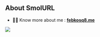 ## About SmolURL

- 🙋‍♂️ Know more about me : **[febkosq8.me](https://www.febkosq8.me/)**

![ ](https://febgoserve.me/imgAnalytics/smolurl)
